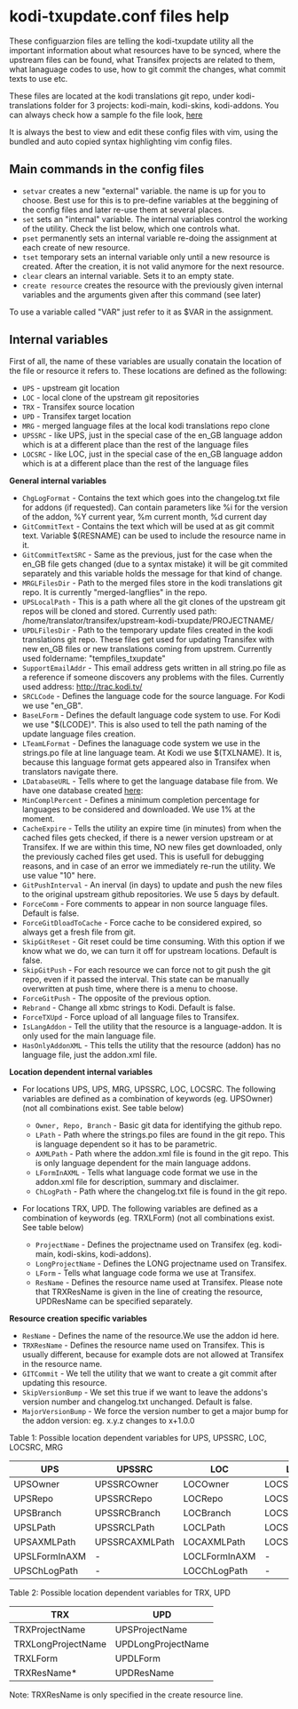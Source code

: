 kodi-txupdate.conf files help
=============================

These configuarzion files are telling the kodi-txupdate utility all the important information about what resources have to be synced, where the upstream files can be found, what Transifex projects are related to them, what lanaguage codes to use, how to git commit the changes, what commit texts to use etc.

These files are located at the kodi translations git repo, under kodi-translations folder for 3 projects: kodi-main, kodi-skins, kodi-addons.
You can always check how a sample fo the file look, [here](https://github.com/xbmc/translations/blob/master/kodi-translations/kodi-skins/kodi-txupdate.conf)

It is always the best to view and edit these config files with vim, using the bundled and auto copied syntax highlighting vim config files.

## Main commands in the config files
* `setvar` creates a new "external" variable. the name is up for you to choose. Best use for this is to pre-define variables at the beggining of the config files and later re-use them at several places.
* `set` sets an "internal" variable. The internal variables control the working of the utility. Check the list below, which one controls what.
* `pset` permanently sets an internal variable re-doing the assignment at each create of new resource.
* `tset` temporary sets an internal variable only until a new resource is created. After the creation, it is not valid anymore for the next resource.
* `clear` clears an internal variable. Sets it to an empty state.
* `create resource` creates the resource with the previously given internal variables and the arguments given after this command (see later)

To use a variable called "VAR" just refer to it as $VAR in the assignment.

## Internal variables

First of all, the name of these variables are usually conatain the location of the file or resource it refers to.
These locations are defined as the following:
* `UPS` - upstream git location
* `LOC` - local clone of the upstream git repositories
* `TRX` - Transifex source location
* `UPD` - Transifex target location
* `MRG` - merged language files at the local kodi translations repo clone
* `UPSSRC` - like UPS, just in the special case of the en_GB language addon which is at a different place than the rest of the language files
* `LOCSRC` - like LOC, just in the special case of the en_GB language addon which is at a different place than the rest of the language files

**General internal variables**

* `ChgLogFormat` - Contains the text which goes into the changelog.txt file for addons (if requested). Can contain parameters like %i for the version of the addon, %Y current year, %m current month, %d current day
* `GitCommitText` - Contains the text which will be used at as git commit text. Variable $(RESNAME) can be used to include the resource name in it.
* `GitCommitTextSRC` - Same as the previous, just for the case when the en_GB file gets changed (due to a syntax mistake) it will be git commited separately and this variable holds the message for that kind of change.
* `MRGLFilesDir` - Path to the merged files store in the kodi translations git repo. It is currently "merged-langflies" in the repo.
* `UPSLocalPath` - This is a path where all the git clones of the upstream git repos will be cloned and stored. Currently used path: /home/translator/transifex/upstream-kodi-txupdate/PROJECTNAME/
* `UPDLFilesDir` - Path to the temporary update files created in the kodi translations git repo. These files get used for updating Transifex with new en_GB files or new translations coming from upstrem. Currently used foldername: "tempfiles_txupdate"
* `SupportEmailAddr` - This email address gets written in all string.po file as a reference if someone discovers any problems with the files. Currently used address: http://trac.kodi.tv/
* `SRCLCode` - Defines the language code for the source language. For Kodi we use "en_GB".
* `BaseLForm` - Defines the default language code system to use. For Kodi we use "$(LCODE)". This is also used to tell the path naming of the update language files creation.
* `LTeamLFormat` - Defines the lanaguage code system we use in the strings.po file at line language team. At Kodi we use $(TXLNAME). It is, because this language format gets appeared also in Transifex when translators navigate there.
* `LDatabaseURL` - Tells where to get the language database file from. We have one database created [here](https://raw.github.com/xbmc/translations/master/tool/lang-database/kodi-languages.json):
* `MinComplPercent` - Defines a minimum completion percentage for languages to be considered and downloaded. We use 1% at the moment.
* `CacheExpire` - Tells the utility an expire time (in minutes) from when the cached files gets checked, if there is a newer version upstream or at Transifex. If we are within this time, NO new files get downloaded, only the previously cached files get used. This is usefull for debugging reasons, and in case of an error we immediately re-run the utility. We use value "10" here.
* `GitPushInterval` - An inerval (in days) to update and push the new files to the original upstream github repositories. We use 5 days by default.
* `ForceComm` - Fore comments to appear in non source language files. Default is false.
* `ForceGitDloadToCache` - Force cache to be considered expired, so always get a fresh file from git.
* `SkipGitReset` - Git reset could be time consuming. With this option if we know what we do, we can turn it off for upstream locations. Default is false.
* `SkipGitPush` - For each resource we can force not to git push the git repo, even if it passed the interval. This state can be manually overwritten at push time, where there is a menu to choose.
* `ForceGitPush` - The opposite of the previous option.
* `Rebrand` - Change all xbmc strings to Kodi. Default is false.
* `ForceTXUpd` - Force upload of all language files to Transifex.
* `IsLangAddon` - Tell the utility that the resource is a language-addon. It is only used for the main language file.
* `HasOnlyAddonXML` - This tells the utility that the resource (addon) has no language file, just the addon.xml file.

**Location dependent internal variables**

* For locations UPS, UPS, MRG, UPSSRC, LOC, LOCSRC. The following variables are defined as a combination of keywords (eg. UPSOwner) (not all combinations exist. See table below)
  * `Owner, Repo, Branch` - Basic git data for identifying the github repo.
  * `LPath` - Path where the strings.po files are found in the git repo. This is language dependent so it has to be parametric.
  * `AXMLPath` - Path where the addon.xml file is found in the git repo. This is only language dependent for the main language addons.
  * `LFormInAXML` - Tells what language code format we use in the addon.xml file for description, summary and disclaimer.
  * `ChLogPath` - Path where the changelog.txt file is found in the git repo.

* For locations TRX, UPD. The following variables are defined as a combination of keywords (eg. TRXLForm) (not all combinations exist. See table below)
  * `ProjectName` - Defines the projectname used on Transifex (eg. kodi-main, kodi-skins, kodi-addons).
  * `LongProjectName` - Defines the LONG projectname used on Transifex.
  * `LForm` - Tells what language code forma we use at Transifex.
  * `ResName` - Defines the resource name used at Transifex. Please note that TRXResName is given in the line of creating the resource, UPDResName can be specified separately.

**Resource creation specific variables**

* `ResName` - Defines the name of the resource.We use the addon id here.
* `TRXResName` - Defines the resource name used on Transifex. This is usually different, because for example dots are not allowed at Transifex in the resource name.
* `GITCommit` -  We tell the utility that we want to create a git commit after updating this resource.
* `SkipVersionBump` - We set this true if we want to leave the addons's version number and changelog.txt unchanged. Default is false.
* `MajorVersionBump` - We force the version number to get a major bump  for the addon version: eg. x.y.z changes to x+1.0.0

Table 1: Possible location dependent variables for UPS, UPSSRC, LOC, LOCSRC, MRG

| UPS           | UPSSRC         | LOC           | LOCSRC         | MRG          |
| ------------- | -------------- | ------------- | -------------- | ------------ |
| UPSOwner      | UPSSRCOwner    | LOCOwner      | LOCSRCOwner    | -            |
| UPSRepo       | UPSSRCRepo     | LOCRepo       | LOCSRCRepo     | -            |
| UPSBranch     | UPSSRCBranch   | LOCBranch     | LOCSRCBranch   | -            |
| UPSLPath      | UPSSRCLPath    | LOCLPath      | LOCSRCLPath    | MRGLPath     |
| UPSAXMLPath   | UPSSRCAXMLPath | LOCAXMLPath   | LOCSRCAXMLPath | MRGAXMLPath  |
| UPSLFormInAXM | -              | LOCLFormInAXM | -              | -            |
| UPSChLogPath  | -              | LOCChLogPath  | -              | MRGChLogPath |

Table 2: Possible location dependent variables for TRX, UPD

| TRX                | UPD                |
| -----------------  | ------------------ |
| TRXProjectName     | UPSProjectName     |
| TRXLongProjectName | UPDLongProjectName |
| TRXLForm           | UPDLForm           |
| TRXResName*        | UPDResName         |

  Note: TRXResName is only specified in the create resource line.